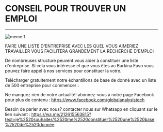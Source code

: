 # CONSEIL POUR TROUVER UN EMPLOI
---------------------------------------

![meme 1](https://user-images.githubusercontent.com/108131461/189455158-cc083bfb-ff83-4f7e-9435-e11ef9ae069c.png)


FAIRE UNE LISTE D'ENTREPRISE AVEC 
LES QUEL VOUS AIMERIEZ TRAVAILLER
VOUS FACILITERA GRANDEMENT LA
RECHERCHE D'EMPLOI

De nombreuses structure peuvent vous aider à constituer une liste d'entreprise.
Si cela vous intéresse et que vous êtes au Burkina Faso vous pouvez faire appel à nos services pour constituer la votre.

Télécharger gratuitement notre échantillons de base de donné avec un liste de 500 entreprise pour commencer :

Ne manquez rien de notre actualité! abonnez-vous à notre page Facebook pour plus de contenu : https://www.facebook.com/globalanalysistech

Besoin de parler avec nous? contacter nous sur Whatsapp en cliquant sur le lien suivant : https://wa.me/212615563815?text=je%2520souhaites%2520me%2520constituer%2520une%2520base%2520de%2520donnée
